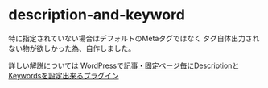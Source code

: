 # description-and-keyword

特に指定されていない場合はデフォルトのMetaタグではなく
タグ自体出力されない物が欲しかった為、自作しました。

詳しい解説については
<a href="https://www.axesor.co.jp/php/description-and-keyword">
 WordPressで記事・固定ページ毎にDescriptionとKeywordsを設定出来るプラグイン
 </a>